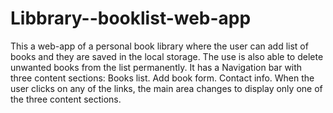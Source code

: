 # Libbrary--booklist-web-app
This a web-app of a personal book library where the user can add list of books and they are saved in the local storage. The use is also able to delete unwanted books from the list permanently. It has a Navigation bar with three content sections: Books list. Add book form. Contact info. When the user clicks on any of the links, the main area changes to display only one of the three content sections.   
